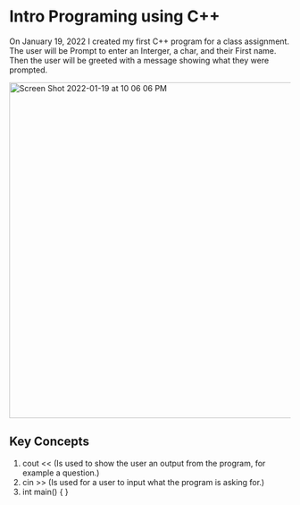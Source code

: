 # Intro Programing using C++

On January 19, 2022 I created my first C++ program for a class assignment. The user will be Prompt to enter an Interger, a char, and their First name. 
Then the user will be greeted with a message showing what they were prompted. 


<img width="600" alt="Screen Shot 2022-01-19 at 10 06 06 PM" src="https://user-images.githubusercontent.com/81205562/150282991-e72cc8e8-0493-41ff-ac9c-b52bb4eebd54.png">

## Key Concepts
1. cout << (Is used to show the user an output from the program, for example a question.)
2. cin >>  (Is used for a user to input what the program is asking for.)
3. int main() {
               }
